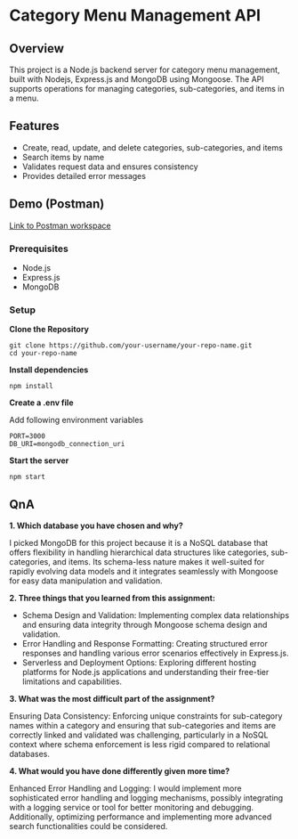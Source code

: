 # Category Menu Management API

## Overview

This project is a Node.js backend server for category menu management, built with Nodejs, Express.js and MongoDB using Mongoose. 
The API supports operations for managing categories, sub-categories, and items in a menu.

## Features

- Create, read, update, and delete categories, sub-categories, and items
- Search items by name
- Validates request data and ensures consistency
- Provides detailed error messages

## Demo (Postman)
[Link to Postman workspace](https://www.postman.com/supply-candidate-80681068/workspace/menu-management-apis)

### Prerequisites

- Node.js
- Express.js
- MongoDB 

### Setup

**Clone the Repository**

   ```
   git clone https://github.com/your-username/your-repo-name.git
   cd your-repo-name 
   ```

**Install dependencies**

   ``` 
   npm install
   ```
**Create a .env file**

   Add following environment variables

   ```
   PORT=3000
   DB_URI=mongodb_connection_uri
   ```

**Start the server**

   ```
   npm start
   ```

## QnA

**1. Which database you have chosen and why?**

I picked MongoDB for this project because it is a NoSQL database that offers flexibility in handling hierarchical data structures like categories, sub-categories, and items. Its schema-less nature makes it well-suited for rapidly evolving data models and it integrates seamlessly with Mongoose for easy data manipulation and validation.

**2. Three things that you learned from this assignment:**

- Schema Design and Validation: Implementing complex data relationships and ensuring data integrity through Mongoose schema design and validation.
- Error Handling and Response Formatting: Creating structured error responses and handling various error scenarios effectively in Express.js.
- Serverless and Deployment Options: Exploring different hosting platforms for Node.js applications and understanding their free-tier limitations and capabilities.

**3. What was the most difficult part of the assignment?**

Ensuring Data Consistency: Enforcing unique constraints for sub-category names within a category and ensuring that sub-categories and items are correctly linked and validated was challenging, particularly in a NoSQL context where schema enforcement is less rigid compared to relational databases.

**4. What would you have done differently given more time?**

Enhanced Error Handling and Logging: I would implement more sophisticated error handling and logging mechanisms, possibly integrating with a logging service or tool for better monitoring and debugging. Additionally, optimizing performance and implementing more advanced search functionalities could be considered.